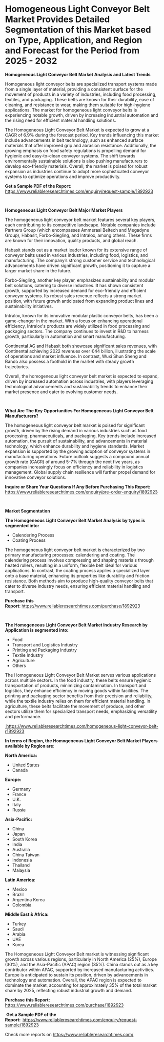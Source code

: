 <p><h1>Homogeneous Light Conveyor Belt Market Provides Detailed Segmentation of this Market based on Type, Application, and Region and Forecast for the Period from 2025 - 2032</h1></p><p><strong>Homogeneous Light Conveyor Belt Market Analysis and Latest Trends</strong></p>
<p><p>Homogeneous light conveyor belts are specialized transport systems made from a single layer of material, providing a consistent surface for the movement of products in a variety of industries, including food processing, textiles, and packaging. These belts are known for their durability, ease of cleaning, and resistance to wear, making them suitable for high-hygiene applications. The market for homogeneous light conveyor belts is experiencing notable growth, driven by increasing industrial automation and the rising need for efficient material handling solutions. </p><p>The Homogeneous Light Conveyor Belt Market is expected to grow at a CAGR of 6.9% during the forecast period. Key trends influencing this market include advancements in belt technology, such as enhanced surface materials that offer improved grip and abrasion resistance. Additionally, the growing emphasis on food safety regulations is propelling demand for hygienic and easy-to-clean conveyor systems. The shift towards environmentally sustainable solutions is also pushing manufacturers to develop eco-friendly materials. Overall, the market is poised for robust expansion as industries continue to adopt more sophisticated conveyor systems to optimize operations and improve productivity.</p></p>
<p><strong>Get a Sample PDF of the Report:&nbsp;</strong> <a href="https://www.reliableresearchtimes.com/enquiry/request-sample/1892923?utm_campaign=3548&utm_medium=2&utm_source=Github&utm_content=ia&utm_term=28032025&utm_id=homogeneous-light-conveyor-belt">https://www.reliableresearchtimes.com/enquiry/request-sample/1892923</a></p>
<p>&nbsp;</p>
<p><strong>Homogeneous Light Conveyor Belt Major Market Players</strong></p>
<p><p>The homogeneous light conveyor belt market features several key players, each contributing to its competitive landscape. Notable companies include Partners Group (which encompasses Ammeraal Beltech and Megadyne Group), Habasit, Forbo-Siegling, and Intralox, among others. These firms are known for their innovation, quality products, and global reach.</p><p>Habasit stands out as a market leader known for its extensive range of conveyor belts used in various industries, including food, logistics, and manufacturing. The company’s strong customer service and technological advancements have driven significant growth, positioning it to capture a larger market share in the future.</p><p>Forbo-Siegling, another key player, emphasizes sustainability and modular belt solutions, catering to diverse industries. It has shown consistent growth, supported by increased demand for eco-friendly and efficient conveyor systems. Its robust sales revenue reflects a strong market position, with future growth anticipated from expanding product lines and sustainability initiatives.</p><p>Intralox, known for its innovative modular plastic conveyor belts, has been a game-changer in the market. With a focus on enhancing operational efficiency, Intralox's products are widely utilized in food processing and packaging sectors. The company continues to invest in R&D to harness growth, particularly in automation and smart manufacturing.</p><p>Continental AG and Habasit both showcase significant sales revenues, with Continental achieving 2022 revenues over €44 billion, illustrating the scale of operations and market influence. In contrast, Wuxi Shun Sheng and Bando also possess a foothold in the market with steady growth trajectories.</p><p>Overall, the homogeneous light conveyor belt market is expected to expand, driven by increased automation across industries, with players leveraging technological advancements and sustainability trends to enhance their market presence and cater to evolving customer needs.</p></p>
<p>&nbsp;</p>
<p><strong>What Are The Key Opportunities For Homogeneous Light Conveyor Belt Manufacturers?</strong></p>
<p><p>The homogeneous light conveyor belt market is poised for significant growth, driven by the rising demand in various industries such as food processing, pharmaceuticals, and packaging. Key trends include increased automation, the pursuit of sustainability, and advancements in material technology, which enhance durability and hygiene standards. Market expansion is supported by the growing adoption of conveyor systems in manufacturing operations. Future outlook suggests a compound annual growth rate (CAGR) of around 5-7% through the next five years, as companies increasingly focus on efficiency and reliability in logistics management. Global supply chain resilience will further propel demand for innovative conveyor solutions.</p></p>
<p><strong>Inquire or Share Your Questions If Any Before Purchasing This Report:</strong> <a href="https://www.reliableresearchtimes.com/enquiry/pre-order-enquiry/1892923?utm_campaign=3548&utm_medium=2&utm_source=Github&utm_content=ia&utm_term=28032025&utm_id=homogeneous-light-conveyor-belt">https://www.reliableresearchtimes.com/enquiry/pre-order-enquiry/1892923</a></p>
<p>&nbsp;</p>
<p><strong>Market Segmentation</strong></p>
<p><strong>The Homogeneous Light Conveyor Belt Market Analysis by types is segmented into:</strong></p>
<p><ul><li>Calendering Process</li><li>Coating Process</li></ul></p>
<p><p>The homogeneous light conveyor belt market is characterized by two primary manufacturing processes: calendering and coating. The calendering process involves compressing and shaping materials through heated rollers, resulting in a uniform, flexible belt ideal for various applications. In contrast, the coating process applies a specialized layer onto a base material, enhancing its properties like durability and friction resistance. Both methods aim to produce high-quality conveyor belts that cater to diverse industry needs, ensuring efficient material handling and transport.</p></p>
<p><strong>Purchase this Report:&nbsp;</strong><a href="https://www.reliableresearchtimes.com/purchase/1892923?utm_campaign=3548&utm_medium=2&utm_source=Github&utm_content=ia&utm_term=28032025&utm_id=homogeneous-light-conveyor-belt">https://www.reliableresearchtimes.com/purchase/1892923</a></p>
<p>&nbsp;</p>
<p><strong>The Homogeneous Light Conveyor Belt Market Industry Research by Application is segmented into:</strong></p>
<p><ul><li>Food</li><li>Transport and Logistics Industry</li><li>Printing and Packaging Industry</li><li>Textile Industry</li><li>Agriculture</li><li>Others</li></ul></p>
<p><p>The Homogeneous Light Conveyor Belt Market serves various applications across multiple sectors. In the food industry, these belts ensure hygienic transportation of products, minimizing contamination. In transport and logistics, they enhance efficiency in moving goods within facilities. The printing and packaging sector benefits from their precision and reliability, while the textile industry relies on them for efficient material handling. In agriculture, these belts facilitate the movement of produce, and other sectors utilize them for specialized transport needs, emphasizing versatility and performance.</p></p>
<p><a href="https://www.reliableresearchtimes.com/homogeneous-light-conveyor-belt-r1892923?utm_campaign=3548&utm_medium=2&utm_source=Github&utm_content=ia&utm_term=28032025&utm_id=homogeneous-light-conveyor-belt">&nbsp;https://www.reliableresearchtimes.com/homogeneous-light-conveyor-belt-r1892923</a></p>
<p><strong>In terms of Region, the Homogeneous Light Conveyor Belt Market Players available by Region are:</strong></p>
<p>
    <p> <strong> North America: </strong>
        <ul>
            <li>United States</li>
            <li>Canada</li>
        </ul>
        </p> 
    <p> <strong> Europe: </strong>
        <ul>
            <li>Germany</li>
            <li>France</li>
            <li>U.K.</li>
            <li>Italy</li>
            <li>Russia</li>
        </ul>
        </p> 
    <p> <strong> Asia-Pacific: </strong>
        <ul>
            <li>China</li>
            <li>Japan</li>
            <li>South Korea</li>
            <li>India</li>
            <li>Australia</li>
            <li>China Taiwan</li>
            <li>Indonesia</li>
            <li>Thailand</li>
            <li>Malaysia</li>
        </ul>
        </p> 
    <p> <strong> Latin America: </strong>
        <ul>
            <li>Mexico</li>
            <li>Brazil</li>
            <li>Argentina Korea</li>
            <li>Colombia</li>
        </ul>
        </p> 
    <p> <strong> Middle East & Africa: </strong>
        <ul>
            <li>Turkey</li>
            <li>Saudi</li>
            <li>Arabia</li>
            <li>UAE</li>
            <li>Korea</li>
        </ul>
    </p>
    </p>
<p><p>The Homogeneous Light Conveyor Belt market is witnessing significant growth across various regions, particularly in North America (25%), Europe (30%), and the Asia-Pacific (APAC) region (35%). China stands out as a key contributor within APAC, supported by increased manufacturing activities. Europe is anticipated to sustain its position, driven by advancements in technology and automation. Overall, the APAC region is expected to dominate the market, accounting for approximately 35% of the total market share by 2025, reflecting robust industrial growth and demand.</p></p>
<p><strong>Purchase this Report: </strong><a href="https://www.reliableresearchtimes.com/purchase/1892923?utm_campaign=3548&utm_medium=2&utm_source=Github&utm_content=ia&utm_term=28032025&utm_id=homogeneous-light-conveyor-belt">https://www.reliableresearchtimes.com/purchase/1892923</a></p>
<p>&nbsp;<strong>Get a Sample PDF of the Report:&nbsp;&nbsp;</strong><a href="https://www.reliableresearchtimes.com/enquiry/request-sample/1892923?utm_campaign=3548&utm_medium=2&utm_source=Github&utm_content=ia&utm_term=28032025&utm_id=homogeneous-light-conveyor-belt">https://www.reliableresearchtimes.com/enquiry/request-sample/1892923</a></p>
<p><strong></strong></p>
<p>Check more reports on <a href="https://www.reliableresearchtimes.com/?utm_campaign=3548&utm_medium=2&utm_source=Github&utm_content=ia&utm_term=28032025&utm_id=homogeneous-light-conveyor-belt">https://www.reliableresearchtimes.com/</a></p>